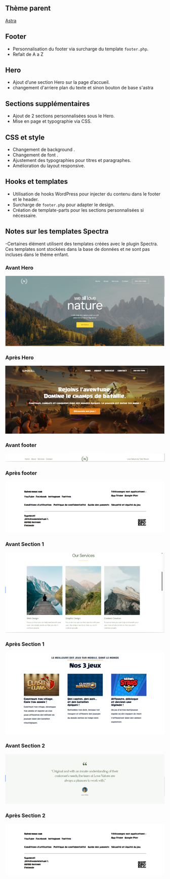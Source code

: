 ## Thème parent
[Astra](https://wordpress.org/themes/astra/)
## Footer
- Personnalisation du footer via surcharge du template `footer.php`.
- Refait de A a Z

## Hero
- Ajout d’une section Hero sur la page d’accueil.
- changement d'arriere plan du texte et sinon bouton de base s'astra 

## Sections supplémentaires
- Ajout de 2 sections personnalisées sous le Hero.
- Mise en page et typographie via CSS.

## CSS et style
- Changement de background .
- Changement de font .
- Ajustement des typographies pour titres et paragraphes.
- Amélioration du layout responsive.

## Hooks et templates
- Utilisation de hooks WordPress pour injecter du contenu dans le footer et le header.
- Surcharge de `footer.php` pour adapter le design.
- Création de template-parts pour les sections personnalisées si nécessaire.
  
## Notes sur les templates Spectra
-Certaines élément utilisent des templates créées avec le plugin Spectra. Ces templates sont stockées dans la base de données et ne sont pas incluses dans le thème enfant. 

### Avant Hero 
![Avant](images/Hero-avt.png)

### Après Hero
![Après](images/Hero-apt.png)

### Avant footer 
![Avant](images/Footer-avt.png)

### Après footer
![Après](images/Footer-apt.png)


### Avant Section 1
![Avant](images/Section1-avt.png)

### Après Section 1
![Après](images/Section1-apt.png)

### Avant Section 2
![Avant](images/Section2-avt.png)

### Après Section 2
![Après](images/Footer-apt.png)
